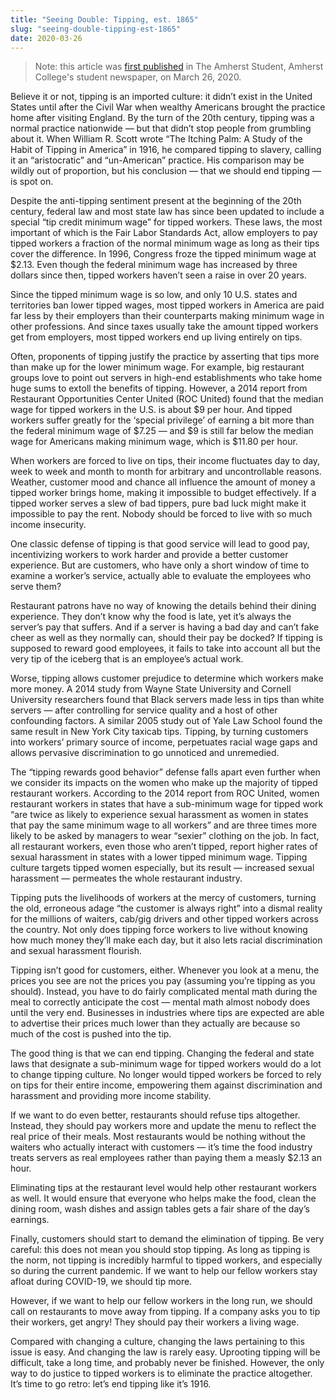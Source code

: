 ```yaml
---
title: "Seeing Double: Tipping, est. 1865"
slug: "seeing-double-tipping-est-1865"
date: 2020-03-26
---
```


> Note: this article was [first published](https://web.archive.org/web/20200630002441/https://amherststudent.com/article/seeing-double-tipping-est-1865) in The Amherst Student, Amherst College's student newspaper, on March 26, 2020.

Believe it or not, tipping is an imported culture: it didn’t exist in the United States until after the Civil War when wealthy Americans brought the practice home after visiting England. By the turn of the 20th century, tipping was a normal practice nationwide — but that didn’t stop people from grumbling about it. When William R. Scott wrote “The Itching Palm: A Study of the Habit of Tipping in America” in 1916, he compared tipping to slavery, calling it an “aristocratic” and “un-American” practice. His comparison may be wildly out of proportion, but his conclusion — that we should end tipping — is spot on.

Despite the anti-tipping sentiment present at the beginning of the 20th century, federal law and most state law has since been updated to include a special “tip credit minimum wage” for tipped workers. These laws, the most important of which is the Fair Labor Standards Act, allow employers to pay tipped workers a fraction of the normal minimum wage as long as their tips cover the difference. In 1996, Congress froze the tipped minimum wage at $2.13. Even though the federal minimum wage has increased by three dollars since then, tipped workers haven’t seen a raise in over 20 years.

Since the tipped minimum wage is so low, and only 10 U.S. states and territories ban lower tipped wages, most tipped workers in America are paid far less by their employers than their counterparts making minimum wage in other professions. And since taxes usually take the amount tipped workers get from employers, most tipped workers end up living entirely on tips.

Often, proponents of tipping justify the practice by asserting that tips more than make up for the lower minimum wage. For example, big restaurant groups love to point out servers in high-end establishments who take home huge sums to extoll the benefits of tipping. However, a 2014 report from Restaurant Opportunities Center United (ROC United) found that the median wage for tipped workers in the U.S. is about $9 per hour. And tipped workers suffer greatly for the ‘special privilege’ of earning a bit more than the federal minimum wage of $7.25 — and $9 is still far below the median wage for Americans making minimum wage, which is $11.80 per hour.

When workers are forced to live on tips, their income fluctuates day to day, week to week and month to month for arbitrary and uncontrollable reasons. Weather, customer mood and chance all influence the amount of money a tipped worker brings home, making it impossible to budget effectively. If a tipped worker serves a slew of bad tippers, pure bad luck might make it impossible to pay the rent. Nobody should be forced to live with so much income insecurity.

One classic defense of tipping is that good service will lead to good pay, incentivizing workers to work harder and provide a better customer experience. But are customers, who have only a short window of time to examine a worker’s service, actually able to evaluate the employees who serve them?

Restaurant patrons have no way of knowing the details behind their dining experience. They don’t know why the food is late, yet it’s always the server’s pay that suffers. And if a server is having a bad day and can’t fake cheer as well as they normally can, should their pay be docked? If tipping is supposed to reward good employees, it fails to take into account all but the very tip of the iceberg that is an employee’s actual work.

Worse, tipping allows customer prejudice to determine which workers make more money. A 2014 study from Wayne State University and Cornell University researchers found that Black servers made less in tips than white servers — after controlling for service quality and a host of other confounding factors. A similar 2005 study out of Yale Law School found the same result in New York City taxicab tips. Tipping, by turning customers into workers’ primary source of income, perpetuates racial wage gaps and allows pervasive discrimination to go unnoticed and unremedied.

The “tipping rewards good behavior” defense falls apart even further when we consider its impacts on the women who make up the majority of tipped restaurant workers. According to the 2014 report from ROC United, women restaurant workers in states that have a sub-minimum wage for tipped work “are twice as likely to experience sexual harassment as women in states that pay the same minimum wage to all workers” and are three times more likely to be asked by managers to wear “sexier” clothing on the job. In fact, all restaurant workers, even those who aren’t tipped, report higher rates of sexual harassment in states with a lower tipped minimum wage. Tipping culture targets tipped women especially, but its result — increased sexual harassment — permeates the whole restaurant industry.

Tipping puts the livelihoods of workers at the mercy of customers, turning the old, erroneous adage “the customer is always right” into a dismal reality for the millions of waiters, cab/gig drivers and other tipped workers across the country. Not only does tipping force workers to live without knowing how much money they’ll make each day, but it also lets racial discrimination and sexual harassment flourish. 

Tipping isn’t good for customers, either. Whenever you look at a menu, the prices you see are not the prices you pay (assuming you’re tipping as you should). Instead, you have to do fairly complicated mental math during the meal to correctly anticipate the cost — mental math almost nobody does until the very end. Businesses in industries where tips are expected are able to advertise their prices much lower than they actually are because so much of the cost is pushed into the tip.

The good thing is that we can end tipping. Changing the federal and state laws that designate a sub-minimum wage for tipped workers would do a lot to change tipping culture. No longer would tipped workers be forced to rely on tips for their entire income, empowering them against discrimination and harassment and providing more income stability. 

If we want to do even better, restaurants should refuse tips altogether. Instead, they should pay workers more and update the menu to reflect the real price of their meals. Most restaurants would be nothing without the waiters who actually interact with customers — it’s time the food industry treats servers as real employees rather than paying them a measly $2.13 an hour. 

Eliminating tips at the restaurant level would help other restaurant workers as well. It would ensure that everyone who helps make the food, clean the dining room, wash dishes and assign tables gets a fair share of the day’s earnings.

Finally, customers should start to demand the elimination of tipping. Be very careful: this does not mean you should stop tipping. As long as tipping is the norm, not tipping is incredibly harmful to tipped workers, and especially so during the current pandemic. If we want to help our fellow workers stay afloat during COVID-19, we should tip more.

However, if we want to help our fellow workers in the long run, we should call on restaurants to move away from tipping. If a company asks you to tip their workers, get angry! They should pay their workers a living wage.

Compared with changing a culture, changing the laws pertaining to this issue is easy. And changing the law is rarely easy. Uprooting tipping will be difficult, take a long time, and probably never be finished. However, the only way to do justice to tipped workers is to eliminate the practice altogether. It’s time to go retro: let’s end tipping like it’s 1916.